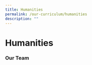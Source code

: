 ```yaml
---
title: Humanities
permalink: /our-curriculum/humanities
description: ""
---
```

# **Humanities**

### Our Team